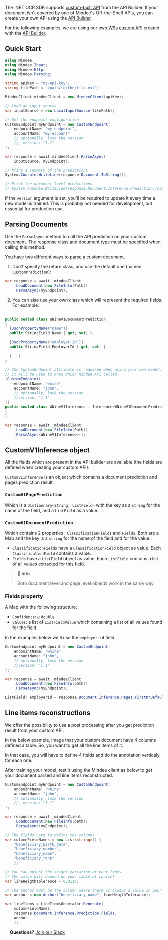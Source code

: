 The .NET OCR SDK supports [custom-built API](https://developers.mindee.com/docs/build-your-first-document-parsing-api) from the API Builder.
If your document isn't covered by one of Mindee's Off-the-Shelf APIs, you can create your own API using the [API Builder](https://developers.mindee.com/docs/overview).

For the following examples, we are using our own [W9s custom API](https://developers.mindee.com/docs/w9-forms-ocr) created with the [API Builder](https://developers.mindee.com/docs/overview).

## Quick Start

```csharp
using Mindee;
using Mindee.Input;
using Mindee.Http;
using Mindee.Parsing;

string apiKey = "my-api-key";
string filePath = "/path/to/the/file.ext";

MindeeClient mindeeClient = new MindeeClient(apiKey);

// load an input source
var inputSource = new LocalInputSource(filePath);

// Set the endpoint configuration
CustomEndpoint myEndpoint = new CustomEndpoint(
    endpointName: "my-endpoint",
    accountName: "my-account"
    // optionally, lock the version
    //, version: "1.1"
);

var response = await mindeeClient.ParseAsync(
    inputSource, myEndpoint);

// Print a summary of the predictions
System.Console.WriteLine(response.Document.ToString());

// Print the document-level predictions
// System.Console.WriteLine(response.Document.Inference.Prediction.ToString());
```

If the `version` argument is set, you'll be required to update it every time a new model is trained.
This is probably not needed for development, but essential for production use.

## Parsing Documents
Use the `ParseAsync` method to call the API prediction on your custom document.
The response class and document type must be specified when calling this method.

You have two different ways to parse a custom document.

1. Don't specify the return class, and use the default one (named ``CustomPrediction``):
```csharp
var response = await _mindeeClient
    .LoadDocument(new FileInfo(Path))
    .ParseAsync(myEndpoint);
```

2. You can also use your own class which will represent the required fields. For example:
```csharp

public sealed class WNineV1DocumentPrediction
{
  [JsonPropertyName("name")]
  public StringField Name { get; set; }

  [JsonPropertyName("employer_id")]
  public StringField EmployerId { get; set; }
  
  (...)
}

// The CustomEndpoint attribute is required when using your own model.
// It will be used to know which Mindee API called.
[CustomEndpoint(
    endpointName: "wnine",
    accountName: "john",
    // optionally, lock the version
    //version: "1.1"
)]
public sealed class WNineV1Inference : Inference<WNineV1DocumentPrediction, WNineV1DocumentPrediction>
{
}

var response = await _mindeeClient
    .LoadDocument(new FileInfo(Path))
    .ParseAsync<WNineV1Inference>();
```

## CustomV1Inference object
All the fields which are present in the API builder 
are available (the fields are defined when creating your custom API).

`CustomV1Inference` is an object which contains a document prediction and pages prediction result.
### `CustomV1PagePrediction` 
Which is a `Dictionnary<String, ListField>` with the key as a `string` for the name of the field, and a `ListField` as a value.

### `CustomV1DocumentPrediction` 
Which contains 2 properties : `ClassificationFields` and `Fields`. 
Both are a Map and the key is a `string` for the name of the field and for the value :
* `ClassificationFields` have a `ClassificationField` object as value. Each `ClassificationField` contains a value.
* `Fields` have a `ListField` object as value. Each `ListField` contains a list of all values extracted for this field.

> 📘 **Info**
>
> Both document level and page level objects work in the same way.


### Fields property
A Map with the following structure:
* `Confidence`: a `double`
* `Values`: a list of `ListFieldValue` which containing a list of all values found for the field.

In the examples below we'll use the `employer_id` field.

```csharp
CustomEndpoint myEndpoint = new CustomEndpoint(
    endpointName: "wnine",
    accountName: "john",
    // optionally, lock the version
    //version: "1.1"
);

var response = await _mindeeClient
    .LoadDocument(new FileInfo(path))
    .ParseAsync(myEndpoint);

ListField? employerId = response.Document.Inference.Pages.FirstOrDefault()?.Prediction.GetValueOrDefault("employer_id");
```

## Line items reconstructions
We offer the possibility to use a post processing after you get prediction result from your custom API.
 
In the below example, image that your custom document have 4 columns defined a table.
So, you want to get all the line items of it.

In that case, you will have to define 4 fields and do the annotation verticaly for each one.

After training your model, test it using the Mindee client as below to get your document parsed and line items reconstructed.

```csharp
CustomEndpoint myEndpoint = new CustomEndpoint(
    endpointName: "wnine",
    accountName: "john",
    // optionally, lock the version
    //, version: "1.1"
);

var response = await _mindeeClient
    .LoadDocument(new FileInfo(path))
    .ParseAsync(myEndpoint);

// The fields used to define the columns
var columnFieldNames = new List<string>() {
    "beneficiary_birth_date",
    "beneficiary_number",
    "beneficiary_name",
    "beneficiary_rank"
    };

// You can adjust the height variation of your lines.
// The value will depend on your table of course!
var lineHeigthTolerance = 0.011d;

// The anchor must be the column where there is always a value in your table. 
var anchor = new Anchor("beneficiary_name", lineHeigthTolerance);

var lineItems = LineItemsGenerator.Generate(
    columnFieldNames,
    response.Document.Inference.Prediction.Fields,
    anchor
    ); 
```

&nbsp;
&nbsp;
**Questions?**
[Join our Slack](https://join.slack.com/t/mindee-community/shared_invite/zt-1jv6nawjq-FDgFcF2T5CmMmRpl9LLptw)
